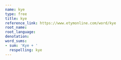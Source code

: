 ```yaml
---
name: kye
type: free
title: kye
reference_link: https://www.etymonline.com/word/kye
root_name: 
root_language: 
denotation: 
word_sums:
- sum: 'Kye + '
  respelling: kye
---
```

